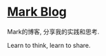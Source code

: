 [Mark Blog](https://blog.imr3.com)
==============

Mark的博客, 分享我的实践和思考.

Learn to think, learn to share.
